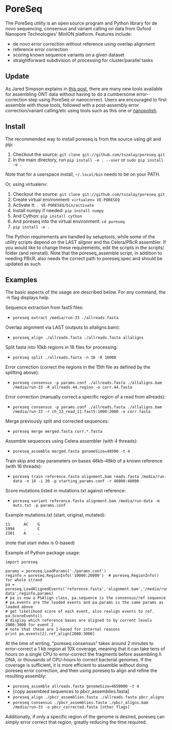 # PoreSeq

The PoreSeq utility is an open source program and Python library for de novo sequencing, consensus and variant calling on data from Oxford Nanopore Technologies' MinION platform. Features include:

* de novo error correction without reference using overlap alignment
* reference error correction
* scoring known sequence variants on a given dataset
* straightforward subdivision of processing for cluster/parallel tasks

## Update

As Jared Simpson explains in [this post](http://simpsonlab.github.io/2016/02/25/deprecating-nanocorrect/), there are many new tools available for assembling ONT data without having to do a cumbersome error-correction step using PoreSeq or nanocorrect. Users are encouraged to first assemble with those tools, followed with a post-assembly error correction/variant calling/etc using tools such as this one or [nanopolish](https://github.com/jts/nanopolish).


## Install
The recommended way to install poreseq is from the source using git and pip:

1. Checkout the source: `git clone git://github.com/tszalay/poreseq.git`
2. In the main directory, run `pip install -e . --user` or `sudo pip install -e .`

Note that for a userspace install, `~/.local/bin` needs to be on your PATH.

Or, using virtualenv:

1. Checkout the source: `git clone git://github.com/tszalay/poreseq.git`
2. Create virtual environment: `virtualenv VE-PORESEQ`
3. Activate it: `. VE-PORESEQ/bin/activate`
4. Install numpy if needed: `pip install numpy`
5. And Cython: `pip install cython`
6. And poreseq into the virtual environment: `cd poreseq`
7. `pip install -e .`

The Python requirements are handled by setuptools, while some of the utility scripts depend on the LAST aligner and the Celera/PBcR assembler. If you would like
to change these requirements, edit the scripts in the scripts/ folder (and reinstall). Note that the poreseq_assemble script, in addition to
needing PBcR, also needs the correct path to poreseq.spec and should be updated as such.
   
## Examples
The basic aspects of the usage are described below. For any command, the -h flag displays help.

Sequence extraction from fast5 files:

* `poreseq extract /media/run-33 ./allreads.fasta`

Overlap alignment via LAST (outputs to allaligns.bam):

* `poreseq_align ./allreads.fasta ./allreads.fasta allaligns`

Split fasta into 10kb regions in 16 files for processing:

* `poreseq split ./allreads.fasta -n 16 -R 10000`

Error correction (correct the regions in the 15th file as defined by the splitting above):

* `poreseq consensus -p params.conf ./allreads.fasta ./allaligns.bam /media/run-33 -R allreads.44.region -o corr.44.fasta`

Error correction (manually correct a specific region of a read from allreads):

* `poreseq consensus -p params.conf ./allreads.fasta ./allaligns.bam /media/run-33 -r ch_23_read_11.fast5:1000:2000 -o corr.fasta`

Merge previously split and corrected sequences:

* `poreseq merge merged.fasta corr.*.fasta`

Assemble sequences using Celera assembler (with 4 threads):

* `poreseq_assemble merged.fasta genomeSize=48500 -t 4`

Train skip and stay parameters on bases 46kb-48kb of a known reference (with 16 threads):

* `poreseq train reference.fasta alignment.bam reads.fasta /media/run-data -n 16 -i 30 -p starting_params.conf -r 46000:48000`

Score mutations listed in mutations.txt against reference:

* `poreseq variant reference.fasta alignment.bam /media/run-data -m muts.txt -p params.conf`

Example mutations.txt (start, original, mutated):

```
11      AC    G
1994    .     C
2301    A     .
```

(note that start index is 0-based)

Example of Python package usage:
```
import poreseq

params = poreseq.LoadParams('./params.conf')
reginfo = poreseq.RegionInfo('10000:20000')  # poreseq.RegionInfo() for whole strand
pa = poreseq.LoadAlignedEvents('reference.fasta','alignment.bam','/media/run-data',reginfo,params)
# pa is now a PSAlign class, pa.sequence is the consensus/ref sequence
# pa.events are the loaded events and pa.params is the same params as loaded above
# get likelihood score of each event, also realign events to ref.
pa.ScoreEvents()
# display which reference bases are aligned to by current levels 2000:3000 for event 2
# note that these are 1-based for internal reasons
print pa.events[2].ref_align[2000:3000]
```

At the time of writing, “poreseq consensus” takes around 2 minutes to error-correct a 1 kb region at 10X coverage, meaning that it can take tens of hours on a single CPU to error-correct the fragments before assembling λ DNA, or thousands of CPU-hours to correct bacterial genomes. If the coverage is sufficient, it is more efficient to assemble without doing poreseq error correction, and then using poreseq to align and refine the resulting assembly:

* `poreseq_assemble allreads.fasta genomeSize=4650000 -t 4`
* [copy assembled sequences to pbcr_assemblies.fasta]
* `poreseq_align ./pbcr_assemblies.fasta ./allreads.fasta pbcr_aligns`
* `poreseq consensus ./pbcr_assemblies.fasta ./pbcr_aligns.bam /media/run-33 -o pbcr_corrected.fasta [other flags]`

Additionally, if only a specific region of the genome is desired, poreseq can simply error correct that region, greatly reducing the time required.

